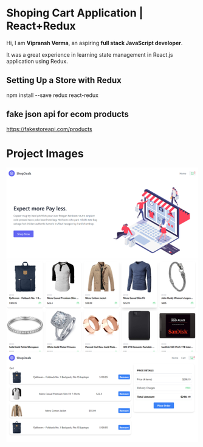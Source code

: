 # Shoping Cart Application | React+Redux
Hi, I am **Vipransh Verma**, an aspiring **full stack JavaScript developer**.

It was a great experience in learning  state management in React.js application using Redux.

## Setting Up a Store with Redux
npm install --save redux react-redux

## fake json api for ecom products
https://fakestoreapi.com/products

# Project Images

![image](screenshots/herosection.png)
![image](screenshots/products.png)
![image](screenshots/cart.png)

